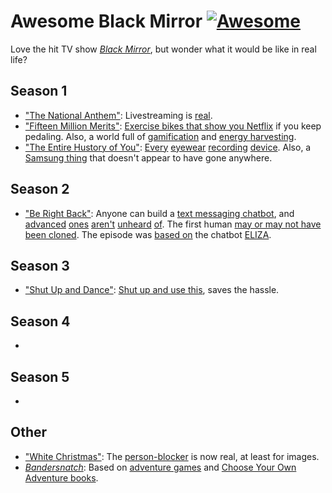 # Awesome Black Mirror [![Awesome](https://awesome.re/badge.svg)](https://awesome.re)

Love the hit TV show [*Black Mirror*](https://en.wikipedia.org/wiki/Black_Mirror), but wonder what it would be like in real life?

## Season 1
- ["The National Anthem"](https://en.wikipedia.org/wiki/The_National_Anthem_(Black_Mirror)): Livestreaming is [real](https://www.twitch.tv/).
- ["Fifteen Million Merits"](https://en.wikipedia.org/wiki/Fifteen_Million_Merits): [Exercise bikes that show you Netflix](https://www.self.com/story/cycflix-exercise-bike) if you keep pedaling. Also, a world full of [gamification](https://en.wikipedia.org/wiki/Gamification) and [energy harvesting](https://www.inverse.com/article/11045-this-stamp-sized-pair-of-electrodes-turns-humans-into-batteries).
- ["The Entire Hustory of You"](https://en.wikipedia.org/wiki/The_Entire_History_of_You): [Every](https://www.google.com/glass/start/) [eyewear](https://www.spectacles.com/) [recording](https://www.amazon.com/Sunglasses-Recording-Shooting-Glasses-Cycling/dp/B07Q4J16Y3) [device](https://developer.sony.com/develop/smarteyeglass-sed-e1/). Also, a [Samsung thing](https://www.inverse.com/article/13950-samsung-invents-black-mirror-contact-lenses-that-live-stream-your-life) that doesn't appear to have gone anywhere.

## Season 2
- ["Be Right Back"](https://en.wikipedia.org/wiki/Be_Right_Back): Anyone can build a [text messaging chatbot](https://www.ventureharbour.com/best-chatbot-builders/), and [advanced](https://blog.s-m.ac/GPT-2-ChatBot/) [ones](https://replika.ai/) [aren't](https://www.cleverbot.com/) [unheard](https://www.pandorabots.com/mitsuku/) [of](https://aidungeon.io/). The first human [may or may not have been cloned](https://www.discovermagazine.com/health/chinese-scientist-claims-hes-created-worlds-first-gene-edited-babies). The episode was [based on](https://en.wikipedia.org/wiki/Be_Right_Back#Conception_and_writing) the chatbot [ELIZA](https://en.wikipedia.org/wiki/ELIZA).

## Season 3
- ["Shut Up and Dance"](https://en.wikipedia.org/wiki/Shut_Up_and_Dance_(Black_Mirror)): [Shut up and use this](https://www.amazon.com/slp/laptop-camera-cover/uf85n8xg4r9q878), saves the hassle.

## Season 4
- 


## Season 5
- 

## Other
- ["White Christmas"](https://en.wikipedia.org/wiki/White_Christmas_(Black_Mirror)): The [person-blocker](https://github.com/minimaxir/person-blocker) is now real, at least for images.
- [*Bandersnatch*](https://en.wikipedia.org/wiki/Black_Mirror:_Bandersnatch): Based on [adventure games](https://en.wikipedia.org/wiki/Adventure_game) and [Choose Your Own Adventure books](https://en.wikipedia.org/wiki/Choose_Your_Own_Adventure).
